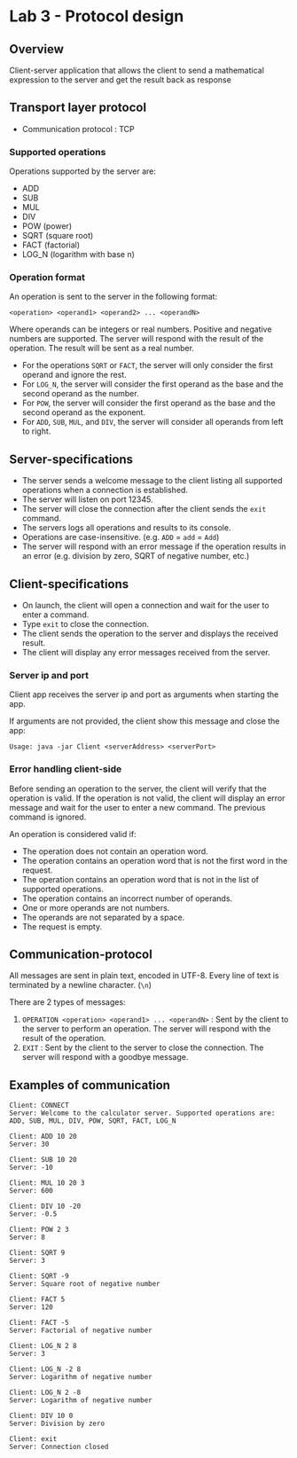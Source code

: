 # Lab 3 - Protocol design

## Overview

Client-server application that allows the client to send a mathematical expression to the server and get the result back
as response

## Transport layer protocol

- Communication protocol : TCP

### Supported operations

Operations supported by the server are:

- ADD
- SUB
- MUL
- DIV
- POW (power)
- SQRT (square root)
- FACT (factorial)
- LOG_N (logarithm with base n)

### Operation format

An operation is sent to the server in the following format:

```
<operation> <operand1> <operand2> ... <operandN>
```

Where operands can be integers or real numbers. Positive and negative numbers are supported.
The server will respond with the result of the operation. The result will be sent as a real number.

- For the operations `SQRT` or `FACT`, the server will only consider the first operand and ignore the rest.
- For `LOG_N`, the server will consider the first operand as the base and the second operand as the number.
- For `POW`, the server will consider the first operand as the base and the second operand as the exponent.
- For `ADD`, `SUB`, `MUL`, and `DIV`, the server will consider all operands from left to right.

## Server-specifications

- The server sends a welcome message to the client listing all supported operations when a connection is established.
- The server will listen on port 12345.
- The server will close the connection after the client sends the `exit` command.
- The servers logs all operations and results to its console.
- Operations are case-insensitive. (e.g. `ADD` = `add` = `Add`)
- The server will respond with an error message if the operation results in an error (e.g. division by zero, SQRT of
  negative number, etc.)

## Client-specifications

- On launch, the client will open a connection and wait for the user to enter a command.
- Type `exit` to close the connection.
- The client sends the operation to the server and displays the received result.
- The client will display any error messages received from the server.

### Server ip and port
Client app receives the server ip and port as arguments when starting the app.

If arguments are not provided, the client show this message and close the app:
```
Usage: java -jar Client <serverAddress> <serverPort>
```


### Error handling client-side

Before sending an operation to the server, the client will verify that the operation is valid.
If the operation is not valid, the client will display an error message and wait for the user to enter a new command.
The previous command is ignored.

An operation is considered valid if:

- The operation does not contain an operation word.
- The operation contains an operation word that is not the first word in the request.
- The operation contains an operation word that is not in the list of supported operations.
- The operation contains an incorrect number of operands.
- One or more operands are not numbers.
- The operands are not separated by a space.
- The request is empty.

## Communication-protocol

All messages are sent in plain text, encoded in UTF-8. Every line of text is terminated by a newline character. (`\n`)

There are 2 types of messages:

1. `OPERATION <operation> <operand1> ... <operandN>` : Sent by the client to the server to perform an operation. The
   server will respond with the result of the operation.
2. `EXIT` : Sent by the client to the server to close the connection. The server will respond with a goodbye
   message.

## Examples of communication

```
Client: CONNECT 
Server: Welcome to the calculator server. Supported operations are: ADD, SUB, MUL, DIV, POW, SQRT, FACT, LOG_N

Client: ADD 10 20
Server: 30

Client: SUB 10 20
Server: -10

Client: MUL 10 20 3
Server: 600

Client: DIV 10 -20
Server: -0.5

Client: POW 2 3
Server: 8

Client: SQRT 9
Server: 3

Client: SQRT -9
Server: Square root of negative number

Client: FACT 5
Server: 120

Client: FACT -5
Server: Factorial of negative number

Client: LOG_N 2 8
Server: 3

Client: LOG_N -2 8
Server: Logarithm of negative number

Client: LOG_N 2 -8
Server: Logarithm of negative number

Client: DIV 10 0
Server: Division by zero

Client: exit
Server: Connection closed
```